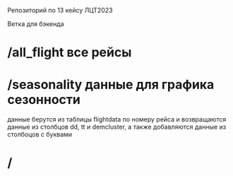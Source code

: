 Репозиторий по 13 кейсу ЛЦТ2023

Ветка для бэкенда



# /all_flight все рейсы


# /seasonality данные для графика сезонности
данные берутся из таблицы flightdata по номеру рейса и возвращаются данные из столбцов dd, tt и demcluster, а также добавляются данные из столбоцов с буквами


# /